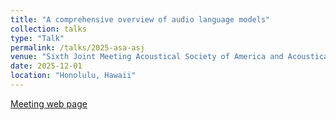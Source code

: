 ```yaml
---
title: "A comprehensive overview of audio language models"
collection: talks
type: "Talk"
permalink: /talks/2025-asa-asj
venue: "Sixth Joint Meeting Acoustical Society of America and Acoustical Society of Japan"
date: 2025-12-01
location: "Honolulu, Hawaii"
---
```


[Meeting web page](https://acousticalsociety.org/honolulu-2025/)